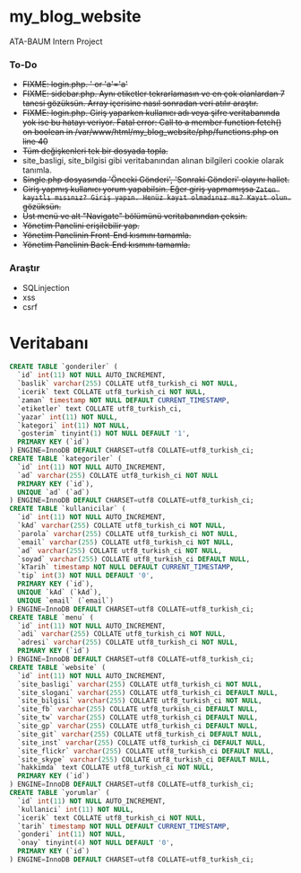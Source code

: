 # my_blog_website
ATA-BAUM Intern Project

### To-Do
+ ~~FIXME: login.php. ' or 'a'='a'~~
+ ~~FIXME: sidebar.php. Aynı etiketler tekrarlamasın ve en çok olanlardan 7 tanesi gözüksün. Array içerisine nasıl sonradan veri atılır araştır.~~
+ ~~FIXME: login.php. Giriş yaparken kullanıcı adı veya şifre veritabanında yok ise bu hatayı veriyor. Fatal error: Call to a member function fetch() on boolean in /var/www/html/my_blog_website/php/functions.php on line 40~~
+ ~~Tüm değişkenleri tek bir dosyada topla.~~
+ site_basligi, site_bilgisi gibi veritabanından alınan bilgileri cookie olarak tanımla.
+ ~~Single.php dosyasında 'Önceki Gönderi', 'Sonraki Gönderi' olayını hallet.~~
+ ~~Giriş yapmış kullanıcı yorum yapabilsin. Eğer giriş yapmamışsa `Zaten kayıtlı mısınız? Giriş yapın. Henüz kayıt olmadınız mı? Kayıt olun.` gözüksün.~~
+ ~~Üst menü ve alt "Navigate" bölümünü veritabanından çeksin.~~
+ ~~Yönetim Panelini erişilebilir yap.~~
+ ~~Yönetim Panelinin Front-End kısmını tamamla.~~
+ ~~Yönetim Panelinin Back-End kısmını tamamla.~~

### Araştır
+ SQLinjection
+ xss
+ csrf

# Veritabanı
```sql
CREATE TABLE `gonderiler` (
  `id` int(11) NOT NULL AUTO_INCREMENT,
  `baslik` varchar(255) COLLATE utf8_turkish_ci NOT NULL,
  `icerik` text COLLATE utf8_turkish_ci NOT NULL,
  `zaman` timestamp NOT NULL DEFAULT CURRENT_TIMESTAMP,
  `etiketler` text COLLATE utf8_turkish_ci,
  `yazar` int(11) NOT NULL,
  `kategori` int(11) NOT NULL,
  `gosterim` tinyint(1) NOT NULL DEFAULT '1',
  PRIMARY KEY (`id`)
) ENGINE=InnoDB DEFAULT CHARSET=utf8 COLLATE=utf8_turkish_ci;
CREATE TABLE `kategoriler` (
  `id` int(11) NOT NULL AUTO_INCREMENT,
  `ad` varchar(255) COLLATE utf8_turkish_ci NOT NULL
  PRIMARY KEY (`id`),
  UNIQUE `ad` (`ad`)
) ENGINE=InnoDB DEFAULT CHARSET=utf8 COLLATE=utf8_turkish_ci;
CREATE TABLE `kullanicilar` (
  `id` int(11) NOT NULL AUTO_INCREMENT,
  `kAd` varchar(255) COLLATE utf8_turkish_ci NOT NULL,
  `parola` varchar(255) COLLATE utf8_turkish_ci NOT NULL,
  `email` varchar(255) COLLATE utf8_turkish_ci NOT NULL,
  `ad` varchar(255) COLLATE utf8_turkish_ci NOT NULL,
  `soyad` varchar(255) COLLATE utf8_turkish_ci DEFAULT NULL,
  `kTarih` timestamp NOT NULL DEFAULT CURRENT_TIMESTAMP,
  `tip` int(3) NOT NULL DEFAULT '0',
  PRIMARY KEY (`id`),
  UNIQUE `kAd` (`kAd`),
  UNIQUE `email` (`email`)
) ENGINE=InnoDB DEFAULT CHARSET=utf8 COLLATE=utf8_turkish_ci;
CREATE TABLE `menu` (
  `id` int(11) NOT NULL AUTO_INCREMENT,
  `adi` varchar(255) COLLATE utf8_turkish_ci NOT NULL,
  `adresi` varchar(255) COLLATE utf8_turkish_ci NOT NULL,
  PRIMARY KEY (`id`)
) ENGINE=InnoDB DEFAULT CHARSET=utf8 COLLATE=utf8_turkish_ci;
CREATE TABLE `website` (
  `id` int(11) NOT NULL AUTO_INCREMENT,
  `site_basligi` varchar(255) COLLATE utf8_turkish_ci NOT NULL,
  `site_slogani` varchar(255) COLLATE utf8_turkish_ci DEFAULT NULL,
  `site_bilgisi` varchar(255) COLLATE utf8_turkish_ci NOT NULL,
  `site_fb` varchar(255) COLLATE utf8_turkish_ci DEFAULT NULL,
  `site_tw` varchar(255) COLLATE utf8_turkish_ci DEFAULT NULL,
  `site_gp` varchar(255) COLLATE utf8_turkish_ci DEFAULT NULL,
  `site_git` varchar(255) COLLATE utf8_turkish_ci DEFAULT NULL,
  `site_inst` varchar(255) COLLATE utf8_turkish_ci DEFAULT NULL,
  `site_flickr` varchar(255) COLLATE utf8_turkish_ci DEFAULT NULL,
  `site_skype` varchar(255) COLLATE utf8_turkish_ci DEFAULT NULL,
  `hakkimda` text COLLATE utf8_turkish_ci NOT NULL,
  PRIMARY KEY (`id`)
) ENGINE=InnoDB DEFAULT CHARSET=utf8 COLLATE=utf8_turkish_ci;
CREATE TABLE `yorumlar` (
  `id` int(11) NOT NULL AUTO_INCREMENT,
  `kullanici` int(11) NOT NULL,
  `icerik` text COLLATE utf8_turkish_ci NOT NULL,
  `tarih` timestamp NOT NULL DEFAULT CURRENT_TIMESTAMP,
  `gonderi` int(11) NOT NULL,
  `onay` tinyint(4) NOT NULL DEFAULT '0',
  PRIMARY KEY (`id`)
) ENGINE=InnoDB DEFAULT CHARSET=utf8 COLLATE=utf8_turkish_ci;
```
